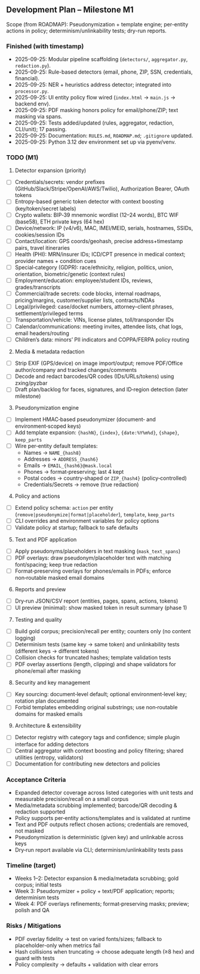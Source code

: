 ## Development Plan – Milestone M1

Scope (from ROADMAP): Pseudonymization + template engine; per-entity actions in policy; determinism/unlinkability tests; dry-run reports.

### Finished (with timestamp)
- 2025-09-25: Modular pipeline scaffolding (`detectors/`, `aggregator.py`, `redaction.py`).
- 2025-09-25: Rule-based detectors (email, phone, ZIP, SSN, credentials, financial).
- 2025-09-25: NER + heuristics address detector; integrated into `processor.py`.
- 2025-09-25: UI entity policy flow wired (`index.html` → `main.js` → backend env).
- 2025-09-25: PDF masking honors policy for email/phone/ZIP; text masking via spans.
- 2025-09-25: Tests added/updated (rules, aggregator, redaction, CLI/unit); 17 passing.
- 2025-09-25: Documentation: `RULES.md`, `ROADMAP.md`; `.gitignore` updated.
- 2025-09-25: Python 3.12 dev environment set up via pyenv/venv.

### TODO (M1)
1) Detector expansion (priority)
- [ ] Credentials/secrets: vendor prefixes (GitHub/Slack/Stripe/OpenAI/AWS/Twilio), Authorization Bearer, OAuth tokens
- [ ] Entropy-based generic token detector with context boosting (key/token/secret labels)
- [ ] Crypto wallets: BIP‑39 mnemonic wordlist (12–24 words), BTC WIF (base58), ETH private keys (64 hex)
- [ ] Device/network: IP (v4/v6), MAC, IMEI/MEID, serials, hostnames, SSIDs, cookies/session IDs
- [ ] Contact/location: GPS coords/geohash, precise address+timestamp pairs, travel itineraries
- [ ] Health (PHI): MRN/insurer IDs; ICD/CPT presence in medical context; provider names + condition cues
- [ ] Special‑category (GDPR): race/ethnicity, religion, politics, union, orientation, biometric/genetic (context rules)
- [ ] Employment/education: employee/student IDs, reviews, grades/transcripts
- [ ] Commercial/trade secrets: code blocks, internal roadmaps, pricing/margins, customer/supplier lists, contracts/NDAs
- [ ] Legal/privileged: case/docket numbers, attorney–client phrases, settlement/privileged terms
- [ ] Transportation/vehicle: VINs, license plates, toll/transponder IDs
- [ ] Calendar/communications: meeting invites, attendee lists, chat logs, email headers/routing
- [ ] Children’s data: minors’ PII indicators and COPPA/FERPA policy routing

2) Media & metadata redaction
- [ ] Strip EXIF (GPS/device) on image import/output; remove PDF/Office author/company and tracked changes/comments
- [ ] Decode and redact barcodes/QR codes (IDs/URLs/tokens) using zxing/pyzbar
- [ ] Draft plan/backlog for faces, signatures, and ID‑region detection (later milestone)

3) Pseudonymization engine
- [ ] Implement HMAC‑based pseudonymizer (document‑ and environment‑scoped keys)
- [ ] Add template expansion: `{hashN}`, `{index}`, `{date:%Y%m%d}`, `{shape}`, `keep_parts`
- [ ] Wire per‑entity default templates:
  - Names → `NAME_{hash8}`
  - Addresses → `ADDRESS_{hash6}`
  - Emails → `EMAIL_{hash6}@mask.local`
  - Phones → format‑preserving; last 4 kept
  - Postal codes → country‑shaped or `ZIP_{hash4}` (policy‑controlled)
  - Credentials/Secrets → remove (true redaction)

4) Policy and actions
- [ ] Extend policy schema: `action` per entity (`remove|pseudonymize|format|placeholder`), `template`, `keep_parts`
- [ ] CLI overrides and environment variables for policy options
- [ ] Validate policy at startup; fallback to safe defaults

5) Text and PDF application
- [ ] Apply pseudonyms/placeholders in text masking (`mask_text_spans`)
- [ ] PDF overlays: draw pseudonym/placeholder text with matching font/spacing; keep true redaction
- [ ] Format‑preserving overlays for phones/emails in PDFs; enforce non‑routable masked email domains

6) Reports and preview
- [ ] Dry‑run JSON/CSV report (entities, pages, spans, actions, tokens)
- [ ] UI preview (minimal): show masked token in result summary (phase 1)

7) Testing and quality
- [ ] Build gold corpus; precision/recall per entity; counters only (no content logging)
- [ ] Determinism tests (same key → same token) and unlinkability tests (different keys → different tokens)
- [ ] Collision checks for truncated hashes; template validation tests
- [ ] PDF overlay assertions (length, clipping) and shape validators for phone/email after masking

8) Security and key management
- [ ] Key sourcing: document‑level default; optional environment‑level key; rotation plan documented
- [ ] Forbid templates embedding original substrings; use non‑routable domains for masked emails

9) Architecture & extensibility
- [ ] Detector registry with category tags and confidence; simple plugin interface for adding detectors
- [ ] Central aggregator with context boosting and policy filtering; shared utilities (entropy, validators)
- [ ] Documentation for contributing new detectors and policies

### Acceptance Criteria
- Expanded detector coverage across listed categories with unit tests and measurable precision/recall on a small corpus
- Media/metadata scrubbing implemented; barcode/QR decoding & redaction supported
- Policy supports per‑entity actions/templates and is validated at runtime
- Text and PDF outputs reflect chosen actions; credentials are removed, not masked
- Pseudonymization is deterministic (given key) and unlinkable across keys
- Dry‑run report available via CLI; determinism/unlinkability tests pass

### Timeline (target)
- Weeks 1–2: Detector expansion & media/metadata scrubbing; gold corpus; initial tests
- Week 3: Pseudonymizer + policy + text/PDF application; reports; determinism tests
- Week 4: PDF overlays refinements; format‑preserving masks; preview; polish and QA

### Risks / Mitigations
- PDF overlay fidelity → test on varied fonts/sizes; fallback to placeholder-only when metrics fail
- Hash collisions when truncating → choose adequate length (≥8 hex) and guard with tests
- Policy complexity → defaults + validation with clear errors


